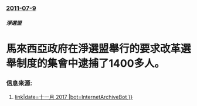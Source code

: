 ### [2011-07-9](/news/2011/07/9/index.md)

##### 淨選盟
# 馬來西亞政府在淨選盟舉行的要求改革選舉制度的集會中逮捕了1400多人。 




### 信息来源:

1. [link|date=十一月 2017 |bot=InternetArchiveBot }}](http://iservice.libertytimes.com.tw/liveNews/news.php?no=516498&)
